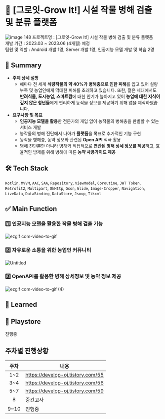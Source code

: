# 🌿 [그로잇-Grow It!] 시설 작물 병해 검출 및 분류 플랫폼

![image 148](https://user-images.githubusercontent.com/98886487/236539788-8be66d56-a828-40f4-96cf-366ffbdaeb47.png)
프로젝트명 : [그로잇-Grow It!] 시설 작물 병해 검출 및 분류 플랫폼   
개발 기간 : 2023.03 ~ 2023.06 (4개월) 예정   
팀원 및 역할 : Android 개발 1명, Server 개발 1명, 인공지능 모델 개발 및 학습 2명   

## 📝 Summary
* **주제 상세 설명**   
  * 해마다 전 세계 **식량작물의 약 40%가 병해충으로 인한 피해**를 입고 있어 실량부족 및 농업인에게 막대한 피해를 초래하고 있습니다. 또한,  젊은 세대에서도 **반려식물, 도시농업, 스마트팜**에 대한 인기가 높아지고 있어 **농업에 대한 지식이 깊지 않은 청년들**에게 편리하게 농작물 정보를 제공하기 위해 앱을 제작하였습니다.
* **요구사항 및 목표**   
  * **인공지능 모델을 활용**한 전문가의 개입 없이 농작물의 병해충을 판별할 수 있는 서비스 개발   
  * 농작물의 병해 진단에서 나아가 **플랫폼**을 목표로 추가적인 기능 구현   
  * 농작물 병해충, 농약 정보와 관련된 **Open API** 적극 활용   
  * 병해 진단뿐만 아니라 병해와 직접적으로 **연관된 병해 상세 정보를 제공**하고, 효율적인 방제를 위해 병해에 따른 **농약 사용가이드 제공**   
   
## 🛠️ Tech Stack
```Kotlin```, ```MVVM```, ```AAC```, ```SAA```, ```Repository```, ```ViewModel```, ```Coroutine```, ```JWT Token```, ```Retrofit2```, ```Multipart```, ```OkHttp```, ```Gson```, ```Glide```, ```Image-Cropper```, ```Navigation```, ```LiveData```, ```DataBinding```, ```DataStore```, ```Jsoup```, ```Tikxml```

## ✅ Main Function
### 1️⃣ 인공지능 모델을 활용한 작물 병해 검출 기능
![ezgif com-video-to-gif](https://user-images.githubusercontent.com/98886487/236542383-c0e765f9-810c-423d-94a3-6503b6addb6c.gif)

### 2️⃣ 자유로운 소통을 위한 농업인 커뮤니티
![Untitled](https://user-images.githubusercontent.com/98886487/236543336-46218851-7612-458d-80aa-df07a43d18a5.png)

### 3️⃣ OpenAPI를 활용한 병해 상세정보 및 농약 정보 제공
![ezgif com-video-to-gif (4)](https://user-images.githubusercontent.com/98886487/236543272-42b211c7-3b7f-4445-bcca-15855f29dd1a.gif)

## 🤔 Learned


## 🔗 Playstore   
진행중

## 주차별 진행상황
|주차|내용|
|:---:|---|
|1~2|https://develop-oj.tistory.com/55|
|3~4|https://develop-oj.tistory.com/56|
|5~7|https://develop-oj.tistory.com/59|
|8|중간고사|
|9~10|진행중|

